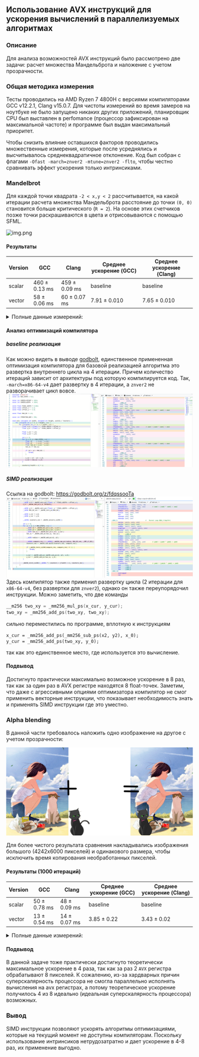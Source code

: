 ## Использование AVX инструкций для ускорения вычислений в параллелизуемых алгоритмах
### Описание
Для анализа возможностей AVX инструкций было рассмотрено две задачи: расчет множества Мандельброта и наложение с учетом прозрачности.

### Общая методика измерения
Тесты проводились на AMD Ryzen 7 4800H с версиями компиляторами GCC v12.2.1, Clang v15.0.7. Для чистоты измерений во время замеров
на ноутбуке не было запущено никаких других приложений, планировщик CPU был выставлен в perfomance (процессор зафиксирован на максимальной частоте) и
программе был выдан максимальный приоритет.

Чтобы снизить влияние оставшихся факторов проводились множественные измерения, которые после усреднялись и высчитывалось
среднеквадратичное отклонение. Код был собран с флагами `-Ofast -march=znver2 -mtune=znver2 -flto`, чтобы честно сравнивать
эффект ускорения только интринсиками.

### Mandelbrot

Для каждой точки квадрата `-2 < x,y < 2` рассчитывается, на какой итерации расчета множества Мандельброта расстояние
до точки `(0, 0)` становится больше критического (`R = 2`). На основе этих счетчиков позже точки раскрашиваются в цвета и
отрисовываются с помощью SFML.

![img.png](img.png)

#### Результаты

| Version | GCC           | Clang         | Среднее ускорение (GCC) | Среднее ускорение (Clang) |
|---------|---------------|---------------|---------------------|---------------------|
| scalar  | 460 ± 0.13 ms | 459 ± 0.09 ms | baseline | baseline |
| vector  | 58  ± 0.06 ms | 60 ± 0.07 ms  | 7.91 ± 0.010 | 7.65 ± 0.010|

<details>
  <summary>Полные данные измерений: </summary>

    Первый запуск:

```text
    Benchmark results (dumb::calc): 460 ± 0.736348 ms (100 iterations, GCC v12.2.1)
    Benchmark results (avx::calc): 58 ± 0.124553 ms (100 iterations, GCC v12.2.1)
    Benchmark results (dumb::calc): 459 ± 0.165074 ms (100 iterations, Clang v15.0.7)
    Benchmark results (avx::calc): 60 ± 0.103167 ms (100 iterations, Clang v15.0.7)
```

    Второй запуск: 

```text
Benchmark results (dumb::calc): 460 ± 0.1328 ms (100 iterations, GCC v12.2.1)
Benchmark results (avx::calc): 58 ± 0.06315 ms (100 iterations, GCC v12.2.1)
Benchmark results (dumb::calc): 459 ± 0.0943684 ms (100 iterations, Clang v15.0.7)
Benchmark results (avx::calc): 60 ± 0.0674793 ms (100 iterations, Clang v15.0.7)
```

</details>

#### Анализ оптимизаций компилятора
##### baseline реализация
Как можно видеть в выводе [godbolt](https://godbolt.org/z/fdqssooTa), единственное примененная оптимизация компилятора для базовой реализацией алгоритма
это развертка внутреннего цикла на 4 итерации.
Причем количество итераций зависит от архитектуры под которую компилируется код. Так, `-march=x86-64-v4` дает
развертку в 4 итерации, а `znver2` не разворачивает цикл вовсе.
![godbolt_loop_unroll.png](godbolt_loop_unroll.png)

##### SIMD реализация
Ссылка на godbolt: https://godbolt.org/z/fdqssooTa
![vector_godbolt.png](vector_godbolt.png)
Здесь компилятор также применил развертку цикла (2 итерации для `x86-64-v4`, без развертки для `znver2`), однако он также
переупорядочил инструкции. Можно заметить, что две команды
```cpp
__m256 two_xy = _mm256_mul_ps(x_cur, y_cur);
two_xy = _mm256_add_ps(two_xy, two_xy);
```
сильно переместились по программе, вплотную к инструкциям
```
x_cur = _mm256_add_ps(_mm256_sub_ps(x2, y2), x_0);
y_cur = _mm256_add_ps(two_xy, y_0);
```
так как это единственное место, где используется это вычисление.

#### Подвывод
Достигнуто практически максимально возможное ускорение в 8 раз, так как за один раз в AVX регистре находятся 8 float-точек.
Заметим, что даже с агрессивными опциями оптимизатора компилятор не смог применить векторные инструкции, что показывает
необходимость знать и применять SIMD инструкции где это уместно.

### Alpha blending

В данной части требовалось наложить одно изображение на другое с учетом прозрачности:

![img2.png](img2.png)

Для более чистого результата сравнения накладывались изображения большого (4242x6000 пикселей) и одинакового размера, чтобы
исключить время копирования необработанных пикселей.

#### Результаты (1000 итераций)

| Version | GCC           | Clang         | Среднее ускорение (GCC) | Среднее ускорение (Clang) |
|---------|---------------|---------------|---------------------|---------------------|
| scalar  | 50 ± 0.78 ms  | 48 ± 0.09 ms  | baseline            | baseline            |
| vector  | 13  ± 0.54 ms | 14 ± 0.07 ms  | 3.85 ± 0.22         | 3.43 ± 0.02         |

<details>
  <summary>Полные данные измерений: </summary>

```text
    Benchmark results (scalar::mix): 50 ± 0.783068 ms (1000 iterations, GCC v12.2.1)
    Benchmark results (vector::mix): 13 ± 0.540932 ms (1000 iterations, GCC v12.2.1)
    Benchmark results (scalar::mix): 48 ± 0.702452 ms (1000 iterations, Clang v15.0.7)
    Benchmark results (vector::mix): 14 ± 0.611695 ms (1000 iterations, Clang v15.0.7)
```

</details>

#### Подвывод
В данной задаче тоже практически достигнуто теоретически максимальное ускорение в 4 раза, так как за раз 2 `AVX` регистра обрабатывают
8 пикселей. К сожалению, из-за хардварных причин суперскалярность процессора не смогла параллельно исполнять вычисления на
avx регистрах, а потому теоретическое ускорение получилось 4 из 8 идеально (идеальная суперскалярность процессора) возможных.

### Вывод
SIMD инструкции позволяют ускорять алгоритмы оптимизациями, которые на текущий момент не доступны компиляторам.
Поскольку использование интринсиков нетрудозатратно и дает ускорение в 4-8 раз, их применение выгодно.